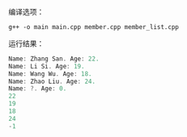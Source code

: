 编译选项：

``` makefile
g++ -o main main.cpp member.cpp member_list.cpp
```



运行结果：

```c++
Name: Zhang San. Age: 22.
Name: Li Si. Age: 19.
Name: Wang Wu. Age: 18.
Name: Zhao Liu. Age: 24.
Name: ?. Age: 0.
22
19
18
24
-1

```

